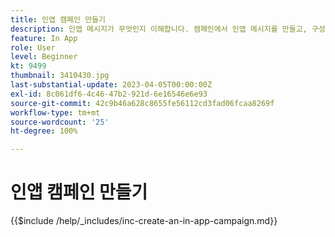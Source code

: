 ```yaml
---
title: 인앱 캠페인 만들기
description: 인앱 메시지가 무엇인지 이해합니다. 캠페인에서 인앱 메시지를 만들고, 구성하고, 게시하는 방법에 대해 알아봅니다.
feature: In App
role: User
level: Beginner
kt: 9499
thumbnail: 3410430.jpg
last-substantial-update: 2023-04-05T00:00:00Z
exl-id: 8c061df6-4c46-47b2-921d-6e16546e6e93
source-git-commit: 42c9b46a628c8655fe56112cd3fad06fcaa8269f
workflow-type: tm+mt
source-wordcount: '25'
ht-degree: 100%

---
```


# 인앱 캠페인 만들기

{{$include /help/_includes/inc-create-an-in-app-campaign.md}}